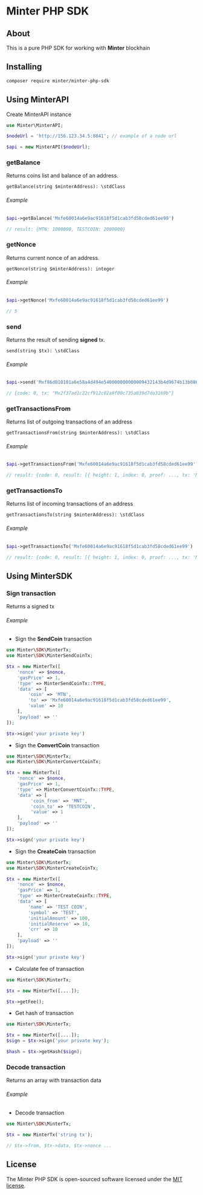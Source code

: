# Minter PHP SDK

## About

This is a pure PHP SDK for working with <b>Minter</b> blockhain

## Installing

```bash
composer require minter/minter-php-sdk
```

## Using MinterAPI

Create MinterAPI instance

```php
use Minter\MinterAPI;

$nodeUrl = 'http://156.123.34.5:8841'; // example of a node url

$api = new MinterAPI($nodeUrl);
```

### getBalance

Returns coins list and balance of an address.

``
getBalance(string $minterAddress): \stdClass
``

###### Example

```php
$api->getBalance('Mxfe60014a6e9ac91618f5d1cab3fd58cded61ee99')

// result: {MTN: 1000000, TESTCOIN: 2000000}

```

### getNonce

Returns current nonce of an address.

``
getNonce(string $minterAddress): integer
``

###### Example

```php
$api->getNonce('Mxfe60014a6e9ac91618f5d1cab3fd58cded61ee99')

// 5
```

### send

Returns the result of sending <b>signed</b> tx.

``
send(string $tx): \stdClass
``

###### Example

```php
$api->send('Mxf86d010101a6e58a4d494e540000000000009432143b4d9674b13b0868da425d049fd66910ebae843b9aca001ba0f0c64ae99c1f3f1acb9ad44cc1beeb3e29339353841b2a25dfa14529c41f6bbea02055b472434f7119ea5d7e928a2c357d9f5189b396cd1908bb1f9940391a79e4')

// {code: 0, tx: "Mx2f37ad1c22cf912c02a9f00c735a039d7da3169b"}
```

### getTransactionsFrom

Returns list of outgoing transactions of an address

``
getTransactionsFrom(string $minterAddress): \stdClass
``

###### Example

```php
$api->getTransactionsFrom('Mxfe60014a6e9ac91618f5d1cab3fd58cded61ee99')

// result: {code: 0, result: [{ height: 1, index: 0, proof: ..., tx: 'Mx...', tx_result: {...} }]}
```

### getTransactionsTo

Returns list of incoming transactions of an address

``
getTransactionsTo(string $minterAddress): \stdClass
``

###### Example

```php
$api->getTransactionsTo('Mxfe60014a6e9ac91618f5d1cab3fd58cded61ee99')

// result: {code: 0, result: [{ height: 1, index: 0, proof: ..., tx: 'Mx...', tx_result: {...} }]}
```

## Using MinterSDK

### Sign transaction

Returns a signed tx

###### Example

* Sign the <b>SendCoin</b> transaction

```php
use Minter\SDK\MinterTx;
use Minter\SDK\MinterSendCoinTx;

$tx = new MinterTx([
    'nonce' => $nonce,
    'gasPrice' => 1,
    'type' => MinterSendCoinTx::TYPE,
    'data' => [
        'coin' => 'MTN',
        'to' => 'Mxfe60014a6e9ac91618f5d1cab3fd58cded61ee99',
        'value' => 10 
    ],
    'payload' => ''
]);

$tx->sign('your private key')
```

* Sign the <b>ConvertCoin</b> transaction

```php
use Minter\SDK\MinterTx;
use Minter\SDK\MinterConvertCoinTx;

$tx = new MinterTx([
    'nonce' => $nonce,
    'gasPrice' => 1,
    'type' => MinterConvertCoinTx::TYPE,
    'data' => [
         'coin_from' => 'MNT',
         'coin_to' => 'TESTCOIN',
         'value' => 1
    ],
    'payload' => ''
]);

$tx->sign('your private key')
```

* Sign the <b>CreateCoin</b> transaction

```php
use Minter\SDK\MinterTx;
use Minter\SDK\MinterCreateCoinTx;

$tx = new MinterTx([
    'nonce' => $nonce,
    'gasPrice' => 1,
    'type' => MinterCreateCoinTx::TYPE,
    'data' => [
        'name' => 'TEST COIN',
        'symbol' => 'TEST',
        'initialAmount' => 100,
        'initialReserve' => 10,
        'crr' => 10
    ],
    'payload' => ''
]);

$tx->sign('your private key')
```

* Calculate fee of transaction
```php
use Minter\SDK\MinterTx;

$tx = new MinterTx([....]);

$tx->getFee();
```

* Get hash of transaction
```php
use Minter\SDK\MinterTx;

$tx = new MinterTx([....]);
$sign = $tx->sign('your private key');

$hash = $tx->getHash($sign);
```

### Decode transaction

Returns an array with transaction data

###### Example

* Decode transaction

```php
use Minter\SDK\MinterTx;

$tx = new MinterTx('string tx');

// $tx->from, $tx->data, $tx->nonce ...

```


## License

The Minter PHP SDK is open-sourced software licensed under the [MIT license](https://opensource.org/licenses/MIT).
